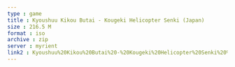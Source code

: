 ```yaml
---
type : game
title : Kyoushuu Kikou Butai - Kougeki Helicopter Senki (Japan)
size : 216.5 M
format : iso
archive : zip
server : myrient
link2 : Kyoushuu%20Kikou%20Butai%20-%20Kougeki%20Helicopter%20Senki%20%28Japan%29
---
```

